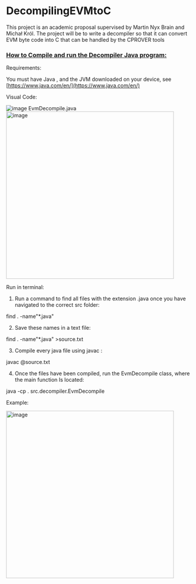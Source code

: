 # DecompilingEVMtoC

This  project  is  an  academic  proposal  supervised  by  Martin  Nyx  Brain  and  Michał  Król.  The
project  will  be  to  write  a  decompiler  so  that  it  can  convert  EVM  byte  code  into  C  that  can  be
handled by the CPROVER tools


### [How to Compile and run the Decompiler Java program:]()

Requirements:

You must have Java , and the JVM downloaded on your device,
see [https://www.java.com/en/](https://www.java.com/en/)

Visual Code:

![image](https://user-images.githubusercontent.com/38893338/168723994-586de86c-3ad5-4e24-b382-18a0242d84bf.png)
EvmDecompile.java
<img width="454" alt="image" src="https://user-images.githubusercontent.com/38893338/168723933-9d9e18e8-ac67-4081-9012-8a4e6989995f.png">


Run in terminal:

1. Run a command to find all files with the extension
   .java once you have navigated to the correct src folder:

find .  -name"*.java"

2. Save these names in a text file:

find .  -name"*.java" >source.txt

3. Compile every java file using javac :

javac @source.txt

4. Once the files have been compiled, run the EvmDecompile
   class, where the main function Is located:

java -cp . src.decompiler.EvmDecompile

Example:

<img width="454" alt="image" src="https://user-images.githubusercontent.com/38893338/168724023-3ad12860-a97c-483e-a157-718c910866a0.png">
